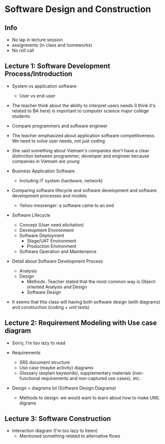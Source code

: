 # Software Design and Construction

## Info

- No lap in lecture session
- assignments (in class and homeworks)
- No roll call

## Lecture 1: Software Development Process/Introduction

- System vs application software
  - User vs end-user
- The teacher think about the ability to interpret users needs (I think it's related to BA here) is important to computer science major college students
- Compare programmers and software engineer
- The teacher emphasized about application software competitiveness. We need to solve user needs, not just coding
- She said something about Vietnam's companies don't have a clear distinction between programmer, developer and engineer because companies in Vietnam are young
- Business Application Software
  - Including IT system (hardware, network)
- Comparing software lifecycle and software development and software development processes and models
  - Yahoo messenger: a software came to an end
- Software Lifecycle
  - Concept (User need elicitation)
  - Development Environment
  - Software Deployment
    - Stage/UAT Environment
    - Production Environment
  - Software Operation and Maintenance

- Detail about Software Development Process
  - Analysis
  - Design
    - Methods. Teacher stated that the most common way is Object-oriented Analysis and Design
    - Software Design
- It seems that this class will having both software design (with diagrams) and construction (coding + unit tests)

## Lecture 2: Requirement Modeling with Use case diagram

- Sorry, I'm too lazy to read

- Requirements
  - SRS document structure
  - Use case (maybe activity) diagrams
  - Glossary (explain keywords), supplementary materials (non-functional requirements and non-captured use cases), etc.
- Design = diagrams lol (Software Design Diagrams)
  - Methods to design: we would want to learn about how to make UML digrams
  
## Lecture 3: Software Construction 

- Interaction diagram (I'm too lazy to listen)
  - Mentioned something related to alternative flows
  
